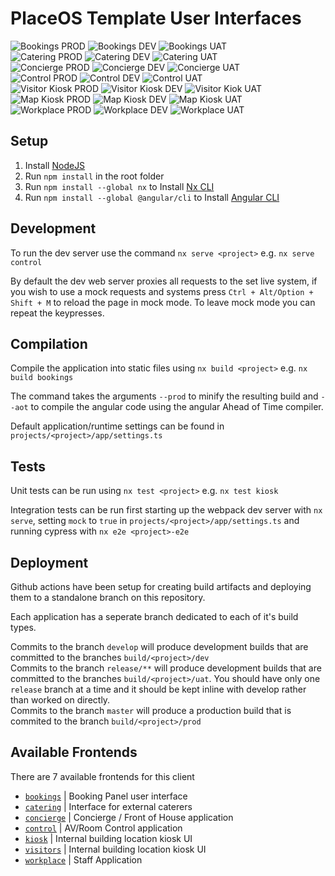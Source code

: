 # PlaceOS Template User Interfaces

![Bookings PROD](https://github.com/placeos/user-interfaces/workflows/BOOKINGS-PROD/badge.svg)
![Bookings DEV](https://github.com/placeos/user-interfaces/workflows/BOOKINGS-DEVELOP/badge.svg)
![Bookings UAT](https://github.com/placeos/user-interfaces/workflows/BOOKINGS-UAT/badge.svg)  
![Catering PROD](https://github.com/placeos/user-interfaces/workflows/CATERING-PROD/badge.svg)
![Catering DEV](https://github.com/placeos/user-interfaces/workflows/CATERING-DEVELOP/badge.svg)
![Catering UAT](https://github.com/placeos/user-interfaces/workflows/CATERING-UAT/badge.svg)  
![Concierge PROD](https://github.com/placeos/user-interfaces/workflows/CONCIERGE-PROD/badge.svg)
![Concierge DEV](https://github.com/placeos/user-interfaces/workflows/CONCIERGE-DEVELOP/badge.svg)
![Concierge UAT](https://github.com/placeos/user-interfaces/workflows/CONCIERGE-UAT/badge.svg)  
![Control PROD](https://github.com/placeos/user-interfaces/workflows/CONTROL-PROD/badge.svg)
![Control DEV](https://github.com/placeos/user-interfaces/workflows/CONTROL-DEVELOP/badge.svg)
![Control UAT](https://github.com/placeos/user-interfaces/workflows/CONTROL-UAT/badge.svg)  
![Visitor Kiosk PROD](https://github.com/placeos/user-interfaces/workflows/VISITOR-KIOSK-PROD/badge.svg)
![Visitor Kiosk DEV](https://github.com/placeos/user-interfaces/workflows/VISITOR-KIOSK-DEVELOP/badge.svg)
![Visitor Kiok UAT](https://github.com/placeos/user-interfaces/workflows/VISITOR-KIOSK-UAT/badge.svg)  
![Map Kiosk PROD](https://github.com/placeos/user-interfaces/workflows/MAP-KIOSK-PROD/badge.svg)
![Map Kiosk DEV](https://github.com/placeos/user-interfaces/workflows/MAP-KIOSK-DEVELOP/badge.svg)
![Map Kiosk UAT](https://github.com/placeos/user-interfaces/workflows/MAP-KIOSK-UAT/badge.svg)  
![Workplace PROD](https://github.com/placeos/user-interfaces/workflows/WORKPLACE-PROD/badge.svg)
![Workplace DEV](https://github.com/placeos/user-interfaces/workflows/WORKPLACE-DEVELOP/badge.svg)
![Workplace UAT](https://github.com/placeos/user-interfaces/workflows/WORKPLACE-UAT/badge.svg)

## Setup

1. Install [NodeJS](https://nodejs.org/en/download/current/)
1. Run `npm install` in the root folder
1. Run `npm install --global nx` to Install [Nx CLI](https://www.npmjs.com/package/nx)
1. Run `npm install --global @angular/cli` to Install [Angular CLI](https://github.com/angular/angular-cli)

## Development

To run the dev server use the command `nx serve <project>` e.g. `nx serve control`

By default the dev web server proxies all requests to the set live system, if you wish to use a mock requests and systems press `Ctrl + Alt/Option + Shift + M` to reload the page in mock mode. To leave mock mode you can repeat the keypresses.

## Compilation

Compile the application into static files using `nx build <project>` e.g. `nx build bookings`

The command takes the arguments `--prod` to minify the resulting build and `--aot` to compile the angular code using the angular Ahead of Time compiler.

Default application/runtime settings can be found in `projects/<project>/app/settings.ts`

## Tests

Unit tests can be run using `nx test <project>` e.g. `nx test kiosk`

Integration tests can be run first starting up the webpack dev server with `nx serve`, setting `mock` to `true` in `projects/<project>/app/settings.ts` and running cypress with `nx e2e <project>-e2e`

## Deployment

Github actions have been setup for creating build artifacts and deploying them to a standalone branch on this repository.

Each application has a seperate branch dedicated to each of it's build types.

Commits to the branch `develop` will produce development builds that are committed to the branches `build/<project>/dev`  
Commits to the branch `release/**` will produce development builds that are committed to the branches `build/<project>/uat`.
You should have only one `release` branch at a time and it should be kept inline with develop rather than worked on directly.  
Commits to the branch `master` will produce a production build that is commited to the branch `build/<project>/prod`  

## Available Frontends

There are 7 available frontends for this client

-   [`bookings`](./apps/booking-panel/README.md) | Booking Panel user interface
-   [`catering`](./projects/caterers-ui/README.md) | Interface for external caterers
-   [`concierge`](./projects/concierge/README.md) | Concierge / Front of House application
-   [`control`](./projects/control/README.md) | AV/Room Control application
-   [`kiosk`](./projects/map-kiosk/README.md) | Internal building location kiosk UI
-   [`visitors`](./projects/visitor-kiosk/README.md) | Internal building location kiosk UI
-   [`workplace`](./projects/workplace/README.md) | Staff Application
